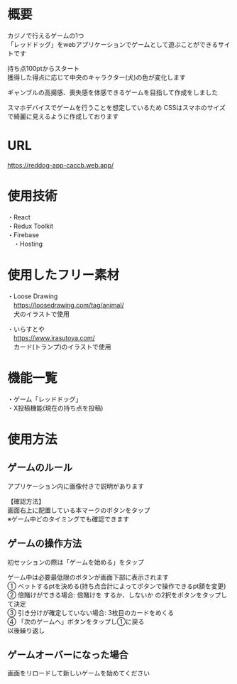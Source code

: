 # 概要
カジノで行えるゲームの1つ  
「レッドドッグ」をwebアプリケーションでゲームとして遊ぶことができるサイトです  

持ち点100ptからスタート  
獲得した得点に応じて中央のキャラクター(犬)の色が変化します  

ギャンブルの高揚感、喪失感を体感できるゲームを目指して作成をしました  

スマホデバイスでゲームを行うことを想定しているため
CSSはスマホのサイズで綺麗に見えるように作成しております
# URL
https://reddog-app-caccb.web.app/

# 使用技術
・React  
・Redux Toolkit  
・Firebase  
　・Hosting 

# 使用したフリー素材
・Loose Drawing  
　https://loosedrawing.com/tag/animal/  
　犬のイラストで使用

・いらすとや  
　https://www.irasutoya.com/  
　カード(トランプ)のイラストで使用

# 機能一覧
・ゲーム「レッドドッグ」  
・X投稿機能(現在の持ち点を投稿)　　

# 使用方法
## ゲームのルール
アプリケーション内に画像付きで説明があります  

【確認方法】  
画面右上に配置している本マークのボタンをタップ  
※ゲーム中どのタイミングでも確認できます  

## ゲームの操作方法
初セッションの際は「ゲームを始める」をタップ  

ゲーム中は必要最低限のボタンが画面下部に表示されます  
① ベットするptを決める(持ち点合計によってボタンで操作できるpt額を変更)  
② 倍賭けができる場合: 倍賭けを するか、しないか の2択をボタンをタップして決定  
③ 引き分けが確定していない場合: 3枚目のカードをめくる  
④ 「次のゲームへ」ボタンをタップし①に戻る  
以後繰り返し

## ゲームオーバーになった場合
画面をリロードして新しいゲームを始めてください  
